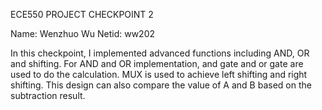 ECE550 PROJECT CHECKPOINT 2Name: Wenzhuo WuNetid: ww202In this checkpoint, I implemented advanced functions including AND, OR and shifting. For AND and OR implementation, and gate and or gate are used to do the calculation. MUX is used to achieve left shifting and right shifting.This design can also compare the value of A and B based on the subtraction result.